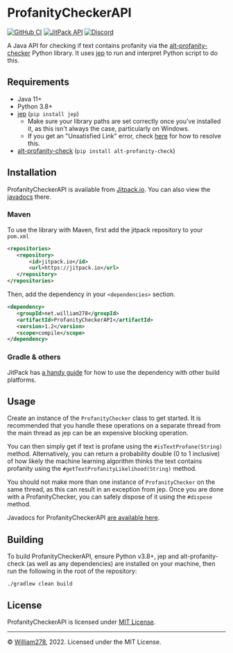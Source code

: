 # ProfanityCheckerAPI
[![GitHub CI](https://img.shields.io/github/workflow/status/WiIIiam278/ProfanityCheckerAPI/Java%20CI?logo=github)](https://github.com/WiIIiam278/ProfanityCheckerAPI/actions/workflows/java_ci.yml)
[![JitPack API](https://img.shields.io/jitpack/version/net.william278/ProfanityCheckerAPI?color=%2300fb9a&label=api&logo=gradle)](https://jitpack.io/#net.william278/ProfanityCheckerAPI)
[![Discord](https://img.shields.io/discord/818135932103557162.svg?label=&logo=discord&logoColor=fff&color=7389D8&labelColor=6A7EC2)](https://discord.gg/tVYhJfyDWG)

A Java API for checking if text contains profanity via the [alt-profanity-checker](https://pypi.org/project/alt-profanity-check/) Python library. It uses [jep](https://github.com/ninia/jep) to run and interpret Python script to do this.

## Requirements
* Java 11+
* Python 3.8+
* [jep](https://pypi.org/project/jep/) (`pip install jep`)
    * Make sure your library paths are set correctly once you've installed it, as this isn't always the case, particularly on Windows.
    * If you get an "Unsatisfied Link" error, check [here](https://github.com/ninia/jep/wiki/FAQ#how-do-i-fix-unsatisfied-link-error-no-jep-in-javalibrarypath) for how to resolve this.
* [alt-profanity-check](https://pypi.org/project/alt-profanity-check/) (`pip install alt-profanity-check`)

## Installation
ProfanityCheckerAPI is available from [Jitpack.io](https://jitpack.io/#WiIIiam278/ProfanityCheckerAPI). You can also
view the [javadocs](https://javadoc.jitpack.io/net/william278/ProfanityCheckerAPI/latest/javadoc/index.html)
there.

### Maven
To use the library with Maven, first add the jitpack repository to your `pom.xml`
```xml
<repositories>
   <repository>
       <id>jitpack.io</id>
       <url>https://jitpack.io</url>
   </repository>
</repositories>
```
Then, add the dependency in your `<dependencies>` section.
```xml
<dependency>
   <groupId>net.william278</groupId>
   <artifactId>ProfanityCheckerAPI</artifactId>
   <version>1.2</version>
   <scope>compile</scope>
</dependency>
```

### Gradle & others
JitPack has [a handy guide](https://jitpack.io/#net.william278/ProfanityCheckerAPI/#How_to) for how to use the dependency with other build platforms.

## Usage
Create an instance of the `ProfanityChecker` class to get started. It is recommended that you handle these operations on a separate thread from the main thread as jep can be an expensive blocking operation.

You can then simply get if text is profane using the `#isTextProfane(String)` method. Alternatively, you can return a probability double (0 to 1 inclusive) of how likely the machine learning algorithm thinks the text contains profanity using the `#getTextProfanityLikelihood(String)` method.

You should not make more than one instance of `ProfanityChecker` on the same thread, as this can result in an exception from jep. Once you are done with a ProfanityChecker, you can safely dispose of it using the `#dispose` method.

Javadocs for ProfanityCheckerAPI [are available here](https://javadoc.jitpack.io/net/william278/ProfanityCheckerAPI/latest/javadoc/index.html).

## Building
To build ProfanityCheckerAPI, ensure Python v3.8+, jep and alt-profanity-check (as well as any dependencies) are installed on your machine, then run the following in the root of the repository:
```
./gradlew clean build
```

## License
ProfanityCheckerAPI is licensed under [MIT License](https://github.com/WiIIiam278/ProfanityCheckerAPI/blob/master/LICENSE).

---
&copy; [William278](https://william278.net/), 2022. Licensed under the MIT License.